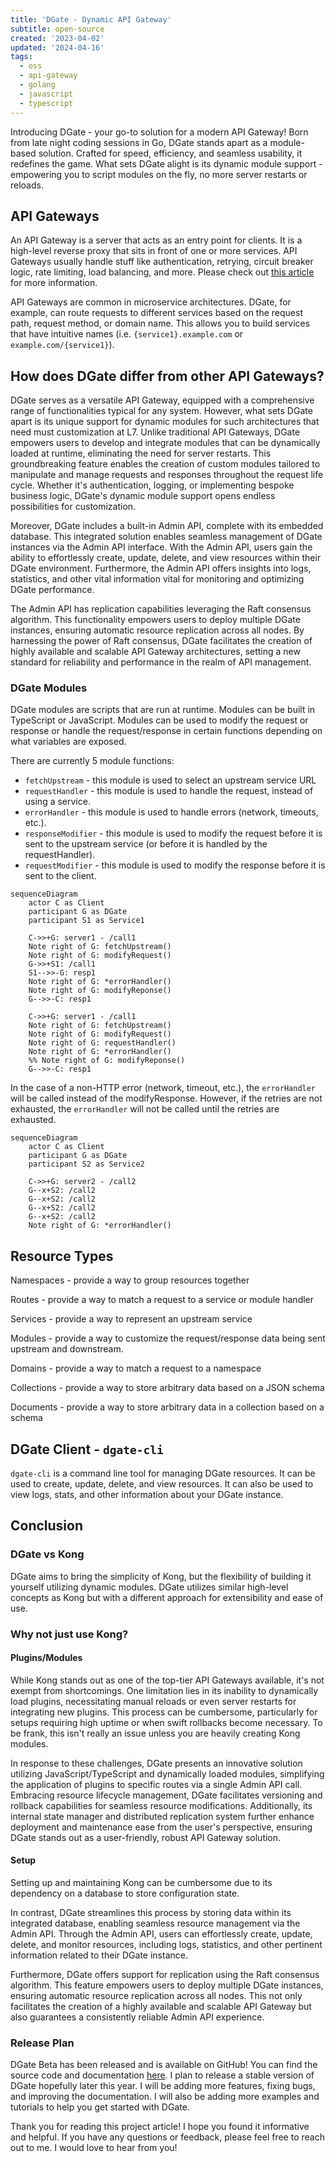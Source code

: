 ```yaml
---
title: 'DGate - Dynamic API Gateway'
subtitle: open-source
created: '2023-04-02'
updated: '2024-04-16'
tags:
  - oss
  - api-gateway
  - golang
  - javascript
  - typescript
---
```


Introducing DGate - your go-to solution for a modern API Gateway! Born from late night coding sessions in Go, DGate stands apart as a module-based solution. Crafted for speed, efficiency, and seamless usability, it redefines the game. What sets DGate alight is its dynamic module support - empowering you to script modules on the fly, no more server restarts or reloads.

## API Gateways

An API Gateway is a server that acts as an entry point for clients. It is a high-level reverse proxy that sits in front of one or more services. API Gateways usually handle stuff like authentication, retrying, circuit breaker logic, rate limiting, load balancing, and more. Please check out [this article](https://microservices.io/patterns/apigateway.html) for more information.

API Gateways are common in microservice architectures. DGate, for example, can route requests to different services based on the request path, request method, or domain name. This allows you to build services that have intuitive names (i.e. `{service1}.example.com` or `example.com/{service1}`).

## How does DGate differ from other API Gateways?

DGate serves as a versatile API Gateway, equipped with a comprehensive range of functionalities typical for any system. However, what sets DGate apart is its unique support for dynamic modules for such architectures that need must customization at L7. Unlike traditional API Gateways, DGate empowers users to develop and integrate modules that can be dynamically loaded at runtime, eliminating the need for server restarts. This groundbreaking feature enables the creation of custom modules tailored to manipulate and manage requests and responses throughout the request life cycle. Whether it's authentication, logging, or implementing bespoke business logic, DGate's dynamic module support opens endless possibilities for customization.

Moreover, DGate includes a built-in Admin API, complete with its embedded database. This integrated solution enables seamless management of DGate instances via the Admin API interface. With the Admin API, users gain the ability to effortlessly create, update, delete, and view resources within their DGate environment. Furthermore, the Admin API offers insights into logs, statistics, and other vital information vital for monitoring and optimizing DGate performance.

The Admin API has replication capabilities leveraging the Raft consensus algorithm. This functionality empowers users to deploy multiple DGate instances, ensuring automatic resource replication across all nodes. By harnessing the power of Raft consensus, DGate facilitates the creation of highly available and scalable API Gateway architectures, setting a new standard for reliability and performance in the realm of API management.

### DGate Modules

DGate modules are scripts that are run at runtime. Modules can be built in TypeScript or JavaScript. Modules can be used to modify the request or response or handle the request/response in certain functions depending on what variables are exposed.

There are currently 5 module functions:
- `fetchUpstream` - this module is used to select an upstream service URL
- `requestHandler` - this module is used to handle the request, instead of using a service.
- `errorHandler` - this module is used to handle errors (network, timeouts, etc.).
- `responseModifier` - this module is used to modify the request before it is sent to the upstream service (or before it is handled by the requestHandler).
- `requestModifier` - this module is used to modify the response before it is sent to the client.

```mermaid
sequenceDiagram
    actor C as Client
    participant G as DGate
    participant S1 as Service1

    C->>+G: server1 - /call1
    Note right of G: fetchUpstream()
    Note right of G: modifyRequest()
    G->>+S1: /call1
    S1-->>-G: resp1
    Note right of G: *errorHandler()
    Note right of G: modifyReponse()
    G-->>-C: resp1

    C->>+G: server1 - /call1
    Note right of G: fetchUpstream()
    Note right of G: modifyRequest()
    Note right of G: requestHandler()
    Note right of G: *errorHandler()
    %% Note right of G: modifyReponse()
    G-->>-C: resp1
```

In the case of a non-HTTP error (network, timeout, etc.), the `errorHandler` will be called instead of the modifyResponse. However, if the retries are not exhausted, the `errorHandler` will not be called until the retries are exhausted.
  
```mermaid
sequenceDiagram
    actor C as Client
    participant G as DGate
    participant S2 as Service2

    C->>+G: server2 - /call2
    G--x+S2: /call2
    G--x+S2: /call2
    G--x+S2: /call2
    G--x+S2: /call2
    Note right of G: *errorHandler()
```

## Resource Types

Namespaces - provide a way to group resources together

Routes - provide a way to match a request to a service or module handler

Services - provide a way to represent an upstream service

Modules - provide a way to customize the request/response data being sent upstream and downstream.

Domains - provide a way to match a request to a namespace

Collections - provide a way to store arbitrary data based on a JSON schema

Documents - provide a way to store arbitrary data in a collection based on a schema

## DGate Client - `dgate-cli`

`dgate-cli` is a command line tool for managing DGate resources. It can be used to create, update, delete, and view resources. It can also be used to view logs, stats, and other information about your DGate instance.

## Conclusion

### DGate vs Kong

DGate aims to bring the simplicity of Kong, but the flexibility of building it yourself utilizing dynamic modules. DGate utilizes similar high-level concepts as Kong but with a different approach for extensibility and ease of use.

### Why not just use Kong?

#### Plugins/Modules

While Kong stands out as one of the top-tier API Gateways available, it's not exempt from shortcomings. One limitation lies in its inability to dynamically load plugins, necessitating manual reloads or even server restarts for integrating new plugins. This process can be cumbersome, particularly for setups requiring high uptime or when swift rollbacks become necessary. To be frank, this isn't really an issue unless you are heavily creating Kong modules.

In response to these challenges, DGate presents an innovative solution utilizing JavaScript/TypeScript and dynamically loaded modules, simplifying the application of plugins to specific routes via a single Admin API call. Embracing resource lifecycle management, DGate facilitates versioning and rollback capabilities for seamless resource modifications. Additionally, its internal state manager and distributed replication system further enhance deployment and maintenance ease from the user's perspective, ensuring DGate stands out as a user-friendly, robust API Gateway solution.

#### Setup

Setting up and maintaining Kong can be cumbersome due to its dependency on a database to store configuration state.

In contrast, DGate streamlines this process by storing data within its integrated database, enabling seamless resource management via the Admin API. Through the Admin API, users can effortlessly create, update, delete, and monitor resources, including logs, statistics, and other pertinent information related to their DGate instance.

Furthermore, DGate offers support for replication using the Raft consensus algorithm. This feature empowers users to deploy multiple DGate instances, ensuring automatic resource replication across all nodes. This not only facilitates the creation of a highly available and scalable API Gateway but also guarantees a consistently reliable Admin API experience.

### Release Plan

DGate Beta has been released and is available on GitHub! You can find the source code and documentation [here](https://github.com/dgate-io/dgate). I plan to release a stable version of DGate hopefully later this year. I will be adding more features, fixing bugs, and improving the documentation. I will also be adding more examples and tutorials to help you get started with DGate.


Thank you for reading this project article! I hope you found it informative and helpful. If you have any questions or feedback, please feel free to reach out to me. I would love to hear from you!
